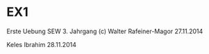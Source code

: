 EX1
===

Erste Uebung SEW 3. Jahrgang
(c) Walter Rafeiner-Magor 27.11.2014

Keles Ibrahim 28.11.2014